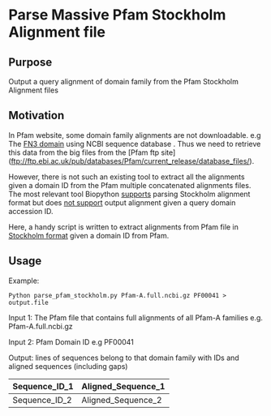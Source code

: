 # Parse Massive Pfam Stockholm Alignment file

## Purpose

Output a query alignment of domain family from the Pfam Stockholm Alignment files

## Motivation 

In Pfam website, some domain family alignments are not downloadable. e.g The [FN3 domain](https://pfam.xfam.org/family/fn3#tabview=tab3) using NCBI sequence database . Thus we need to retrieve this data from the big files from the [Pfam ftp site] (ftp://ftp.ebi.ac.uk/pub/databases/Pfam/current_release/database_files/). 

However, there is not such an existing tool to extract all the alignments given a domain ID from the Pfam multiple concatenated alignments files. The most relevant tool Biopython [supports](https://biopython.org/DIST/docs/api/Bio.AlignIO.StockholmIO.StockholmIterator-class.html) parsing Stockholm alignment format but does [not support](https://github.com/biopython/biopython/issues/1977) output alignment given a query domain accession ID.    

Here, a handy script is written to extract alignments from Pfam file in [Stockholm format](http://sonnhammer.sbc.su.se/Stockholm.html) given a domain ID from Pfam. 

## Usage

Example: 

`Python parse_pfam_stockholm.py Pfam-A.full.ncbi.gz PF00041 > output.file`

Input 1: The Pfam file that contains full alignments of all Pfam-A families e.g. Pfam-A.full.ncbi.gz 

Input 2: Pfam Domain ID e.g PF00041

Output: lines of sequences belong to that domain family with IDs and aligned sequences (including gaps)

Sequence_ID_1 | Aligned_Sequence_1
--- | --- 
Sequence_ID_2 | Aligned_Sequence_2






